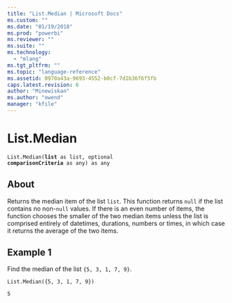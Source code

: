 ```yaml
---
title: "List.Median | Microsoft Docs"
ms.custom: ""
ms.date: "01/19/2018"
ms.prod: "powerbi"
ms.reviewer: ""
ms.suite: ""
ms.technology: 
  - "mlang"
ms.tgt_pltfrm: ""
ms.topic: "language-reference"
ms.assetid: 0970a43a-9693-4552-b0cf-7d1b36f6f5fb
caps.latest.revision: 6
author: "Minewiskan"
ms.author: "owend"
manager: "kfile"
---
```

# List.Median
<code>List.Median(**list** as list, optional **comparisonCriteria** as any) as any</code>

## About
Returns the median item of the list <code>list</code>. This function returns <code>null</code> if the list contains no non-<code>null</code> values. If there is an even number of items, the function chooses the smaller of the two median items unless the list is comprised entirely of datetimes, durations, numbers or times, in which case it returns the average of the two items.

## Example 1
Find the median of the list <code>{5, 3, 1, 7, 9}</code>.

<code>List.Median({5, 3, 1, 7, 9})</code>

<code>5</code>  
